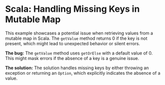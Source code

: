 # Scala: Handling Missing Keys in Mutable Map

This example showcases a potential issue when retrieving values from a mutable map in Scala. The `getValue` method returns 0 if the key is not present, which might lead to unexpected behavior or silent errors.

**The bug:**
The `getValue` method uses `getOrElse` with a default value of 0. This might mask errors if the absence of a key is a genuine issue. 

**The solution:**
The solution handles missing keys by either throwing an exception or returning an `Option`, which explicitly indicates the absence of a value.
